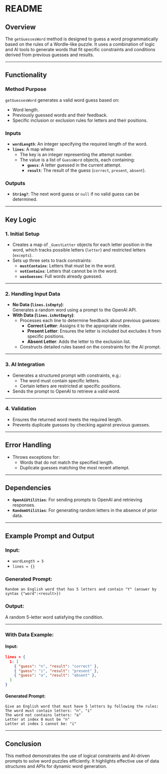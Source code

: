 # README

## **Overview**

The `getGuessesWord` method is designed to guess a word programmatically based on the rules of a Wordle-like puzzle. It uses a combination of logic and AI tools to generate words that fit specific constraints and conditions derived from previous guesses and results.

---

## **Functionality**

### **Method Purpose**

`getGuessesWord` generates a valid word guess based on:

- Word length.
- Previously guessed words and their feedback.
- Specific inclusion or exclusion rules for letters and their positions.

### **Inputs**

- **`wordLength`**: An integer specifying the required length of the word.
- **`lines`**: A map where:
  - The key is an integer representing the attempt number.
  - The value is a list of `GuessWord` objects, each containing:
    - **`guess`**: A letter guessed in the current attempt.
    - **`result`**: The result of the guess (`correct`, `present`, `absent`).

### **Outputs**

- **`String?`**: The next word guess or `null` if no valid guess can be determined.

---

## **Key Logic**

### **1. Initial Setup**

- Creates a map of `_GuestLetter` objects for each letter position in the word, which tracks possible letters (`letter`) and restricted letters (`excepts`).
- Sets up three sets to track constraints:
  - **`mustContains`**: Letters that must be in the word.
  - **`notContains`**: Letters that cannot be in the word.
  - **`wasGuesses`**: Full words already guessed.

---

### **2. Handling Input Data**

- **No Data (`lines.isEmpty`)**:  
  Generates a random word using a prompt to the OpenAI API.
- **With Data (`lines.isNotEmpty`)**:
  - Processes each line to determine feedback about previous guesses:
    - **Correct Letter**: Assigns it to the appropriate index.
    - **Present Letter**: Ensures the letter is included but excludes it from specific positions.
    - **Absent Letter**: Adds the letter to the exclusion list.
  - Constructs detailed rules based on the constraints for the AI prompt.

---

### **3. AI Integration**

- Generates a structured prompt with constraints, e.g.:
  - The word must contain specific letters.
  - Certain letters are restricted at specific positions.
- Sends the prompt to OpenAI to retrieve a valid word.

---

### **4. Validation**

- Ensures the returned word meets the required length.
- Prevents duplicate guesses by checking against previous guesses.

---

## **Error Handling**

- Throws exceptions for:
  - Words that do not match the specified length.
  - Duplicate guesses matching the most recent attempt.

---

## **Dependencies**

- **`OpenAiUtilities`**: For sending prompts to OpenAI and retrieving responses.
- **`RandomUtilities`**: For generating random letters in the absence of prior data.

---

## **Example Prompt and Output**

### **Input:**

- `wordLength = 5`
- `lines = {}`

### **Generated Prompt:**

`Random an English word that has 5 letters and contain "Y" (answer by syntax {"word":<result>})`

### **Output:**

A random 5-letter word satisfying the condition.

---

### **With Data Example:**

#### **Input:**

```json
lines = {
  1: [
    { "guess": "n", "result": "correct" },
    { "guess": "i", "result": "present" },
    { "guess": "a", "result": "absent" },
  ]
}
```

#### **Generated Prompt:**

```plaintext
Give an English word that must have 5 letters by following the rules:
The word must contain letters: "n", "i"
The word not contains letters: "a"
Letter at index 0 must be "n"
Letter at index 1 cannot be: "i"
```

---

## **Conclusion**

This method demonstrates the use of logical constraints and AI-driven prompts to solve word puzzles efficiently. It highlights effective use of data structures and APIs for dynamic word generation.
